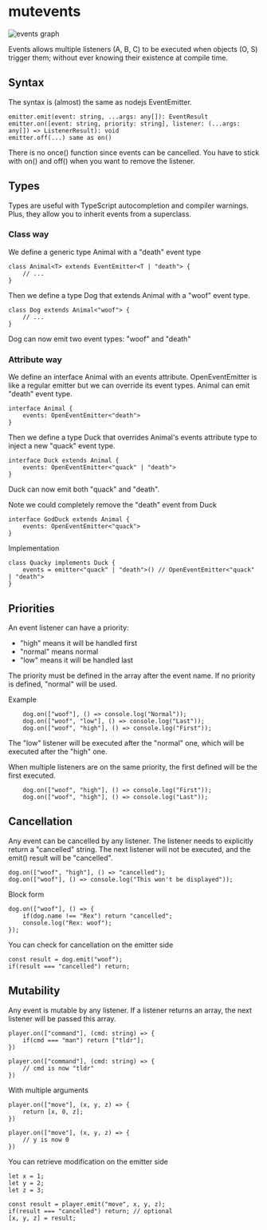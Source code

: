 # mutevents

![events graph](https://i.imgur.com/Se9fNFI.png?1)

Events allows multiple listeners (A, B, C) to be executed when objects (O, S) trigger them; without ever knowing their existence at compile time.

## Syntax

The syntax is (almost) the same as nodejs EventEmitter.

	emitter.emit(event: string, ...args: any[]): EventResult
	emitter.on([event: string, priority: string], listener: (...args: any[]) => ListenerResult): void
	emitter.off(...) same as on()

There is no once() function since events can be cancelled. You have to stick with on() and off() when you want to remove the listener.

## Types

Types are useful with TypeScript autocompletion and compiler warnings. Plus, they allow you to inherit events from a superclass.

### Class way

We define a generic type Animal with a "death" event type

	class Animal<T> extends EventEmitter<T | "death"> {
		// ...	
	}

Then we define a type Dog that extends Animal with a "woof" event type.

	class Dog extends Animal<"woof"> {
		// ...
	}

Dog can now emit two event types: "woof" and "death"

### Attribute way

We define an interface Animal with an events attribute.
OpenEventEmitter is like a regular emitter but we can override its event types.
Animal can emit "death" event type.
	
	interface Animal {
		events: OpenEventEmitter<"death">
	}

Then we define a type Duck that overrides Animal's events attribute type to inject a new "quack" event type.

	interface Duck extends Animal {
		events: OpenEventEmitter<"quack" | "death">
	}

Duck can now emit both "quack" and "death".

Note we could completely remove the "death" event from Duck

	interface GodDuck extends Animal {
		events: OpenEventEmitter<"quack">
	}

Implementation

    class Quacky implements Duck {
        events = emitter<"quack" | "death">() // OpenEventEmitter<"quack" | "death">
    }

## Priorities

An event listener can have a priority:
- "high" means it will be handled first
- "normal" means normal
- "low" means it will be handled last

The priority must be defined in the array after the event name. If no priority is defined, "normal" will be used.

Example

		dog.on(["woof"], () => console.log("Normal"));
		dog.on(["woof", "low"], () => console.log("Last"));
		dog.on(["woof", "high"], () => console.log("First"));

The "low" listener will be executed after the "normal" one, which will be executed after the "high" one.

When multiple listeners are on the same priority, the first defined will be the first executed.

		dog.on(["woof", "high"], () => console.log("First"));
		dog.on(["woof", "high"], () => console.log("Last"));

## Cancellation

Any event can be cancelled by any listener. The listener needs to explicitly return a "cancelled" string.
The next listener will not be executed, and the emit() result will be "cancelled".

	dog.on(["woof", "high"], () => "cancelled");
	dog.on(["woof"], () => console.log("This won't be displayed"));

Block form

	dog.on(["woof"], () => {
		if(dog.name !== "Rex") return "cancelled";
		console.log("Rex: woof");
	});

You can check for cancellation on the emitter side

	const result = dog.emit("woof");
	if(result === "cancelled") return;

## Mutability

Any event is mutable by any listener. If a listener returns an array, the next listener will be passed this array.

	player.on(["command"], (cmd: string) => {
		if(cmd === "man") return ["tldr"];
	})

	player.on(["command"], (cmd: string) => {
		// cmd is now "tldr"
	})

With multiple arguments

	player.on(["move"], (x, y, z) => {
		return [x, 0, z];
	})

	player.on(["move"], (x, y, z) => {
		// y is now 0
	})

You can retrieve modification on the emitter side

	let x = 1;
	let y = 2;
	let z = 3;
	
	const result = player.emit("move", x, y, z);
	if(result === "cancelled") return; // optional
	[x, y, z] = result;

